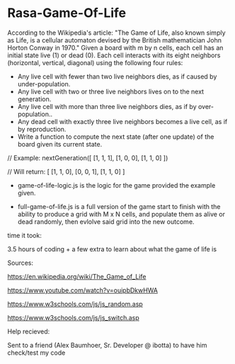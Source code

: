 # Rasa-Game-Of-Life


According to the Wikipedia's article: "The Game of Life, also known simply as Life, is a cellular automaton devised by the British mathematician John Horton Conway in 1970."
Given a board with m by n cells, each cell has an initial state live (1) or dead (0). Each cell interacts with its eight neighbors (horizontal, vertical, diagonal) using the following four rules:
* Any live cell with fewer than two live neighbors dies, as if caused by under-population.
* Any live cell with two or three live neighbors lives on to the next generation.
* Any live cell with more than three live neighbors dies, as if by over-population..
* Any dead cell with exactly three live neighbors becomes a live cell, as if by reproduction.
* Write a function to compute the next state (after one update) of the board given its current state.

// Example:
nextGeneration([
  [1, 1, 1],
  [1, 0, 0],
  [1, 1, 0]
])

// Will return:
[
  [1, 1, 0],
  [0, 0, 1],
  [1, 1, 0]
]


- game-of-life-logic.js is the logic for the game provided the example given.

- full-game-of-life.js is a full version of the game start to finish with the ability to produce a grid with M x N cells, and populate them as alive or dead randomly, then evlolve said grid into the new outcome.



time it took:

3.5 hours of coding + a few extra to learn about what the game of life is

Sources: 

https://en.wikipedia.org/wiki/The_Game_of_Life

https://www.youtube.com/watch?v=ouipbDkwHWA

https://www.w3schools.com/js/js_random.asp

https://www.w3schools.com/js/js_switch.asp
 
Help recieved: 

Sent to a friend (Alex Baumhoer, Sr. Developer @ ibotta) to have him check/test my code